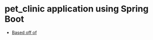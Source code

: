 # pet_clinic application using Spring Boot

- [Based off of](https://projects.spring.io/spring-petclinic/)
